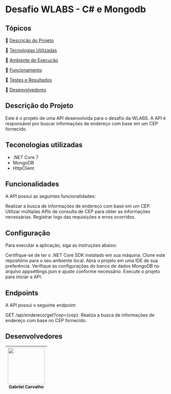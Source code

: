 # Desafio WLABS - C# e Mongodb

## Tópicos

:small_blue_diamond: [Descrição do Projeto](#descrição-do-projeto)

:small_blue_diamond: [Tecnologias Utilizadas](#tecnologias-utilizadas)

:small_blue_diamond: [Ambiente de Execução](#instalação-configuração-de-ambiente-e-execução)

:small_blue_diamond: [Funcionamento](#funcionamento)

:small_blue_diamond: [Testes e Resultados](#testes-e-resultados)

:small_blue_diamond: [Desenvolvedores](#desenvolvedores)

## Descrição do Projeto

Este é o projeto de uma API desenvolvida para o desafio da WLABS. A API é responsável por buscar informações de endereço com base em um CEP fornecido.

## Teconologias utilizadas

- .NET Core 7
- MongoDB
- HttpClient

## Funcionalidades

A API possui as seguintes funcionalidades:

Realizar a busca de informações de endereço com base em um CEP.
Utilizar múltiplas APIs de consulta de CEP para obter as informações necessárias.
Registrar logs das requisições e erros ocorridos.

## Configuração

Para executar a aplicação, siga as instruções abaixo:

Certifique-se de ter o .NET Core SDK instalado em sua máquina.
Clone este repositório para o seu ambiente local.
Abra o projeto em uma IDE de sua preferência.
Verifique as configurações do banco de dados MongoDB no arquivo appsettings.json e ajuste conforme necessário.
Execute o projeto para iniciar a API.

## Endpoints

A API possui o seguinte endpoint:

GET /api/endereco/get?cep={cep}: Realiza a busca de informações de endereço com base no CEP fornecido.

## Desenvolvedores

| [<img src="https://avatars.githubusercontent.com/u/58979991?v=4" width=115><br><sub>Gabriel Carvalho</sub>](https://github.com/GabCarvaS) |
| :---------------------------------------------------------------------------------------------------------------------------------------: |
